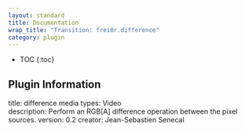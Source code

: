 ```yaml
---
layout: standard
title: Documentation
wrap_title: "Transition: frei0r.difference"
category: plugin
---
```

* TOC
{:toc}

## Plugin Information

title: difference
media types:
Video  
description: Perform an RGB[A] difference operation between the pixel sources.
version: 0.2
creator: Jean-Sebastien Senecal
